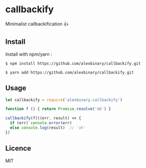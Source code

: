 # callbackify
Minimalist callbackification 👍

## Install

Install with npm/yarn :

```
$ npm install https://github.com/alexbinary/callbackify.git

$ yarn add https://github.com/alexbinary/callbackify.git
```

## Usage

```javascript
let callbackify = require('alexbinary.callbackify')

function f () { return Promise.resolve('ok') }

callbackify(f)((err, result) => {
  if (err) console.error(err)
  else console.log(result)  // 'ok'
})

```

## Licence

MIT
